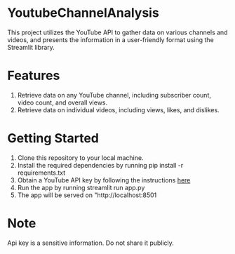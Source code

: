 # YoutubeChannelAnalysis
This project utilizes the YouTube API to gather data on various channels and videos, and presents the information in a user-friendly format using the Streamlit library.

# Features
1. Retrieve data on any YouTube channel, including subscriber count, video count, and overall views.
2. Retrieve data on individual videos, including views, likes, and dislikes.

# Getting Started
1. Clone this repository to your local machine.
2. Install the required dependencies by running pip install -r requirements.txt
3. Obtain a YouTube API key by following the instructions [here](https://developers.google.com/youtube/registering_an_application)
4. Run the app by running streamlit run app.py
5. The app will be served on "http://localhost:8501

# Note
Api key is a sensitive information. Do not share it publicly.
